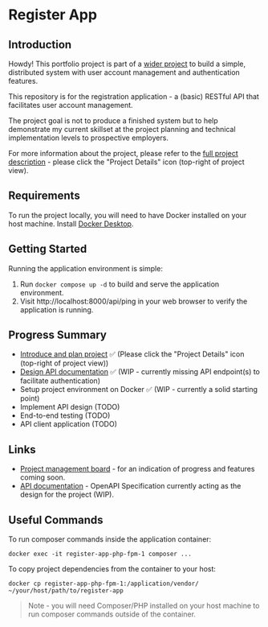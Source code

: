 # Register App

## Introduction
Howdy! This portfolio project is part of a [wider project](https://github.com/users/ajbleakley/projects/1) to build a simple, distributed system with user account management and authentication features.

This repository is for the registration application - a (basic) RESTful API that facilitates user account management.

The project goal is not to produce a finished system but to help demonstrate my current skillset at the project planning and technical implementation levels to prospective employers.

For more information about the project, please refer to the [full project description](https://github.com/users/ajbleakley/projects/1) - please click the "Project Details" icon (top-right of project view).

## Requirements

To run the project locally, you will need to have Docker installed on your host machine. Install [Docker Desktop](https://www.docker.com/products/docker-desktop/).

## Getting Started

Running the application environment is simple:

1. Run `docker compose up -d` to build and serve the application environment.
2. Visit http://localhost:8000/api/ping in your web browser to verify the application is running.

## Progress Summary

- [Introduce and plan project](https://github.com/users/ajbleakley/projects/1) ✅ (Please click the "Project Details" icon (top-right of project view))
- [Design API documentation](docs/openapi.yaml) ✅ (WIP - currently missing API endpoint(s) to facilitate authentication)
- Setup project environment on Docker ✅ (WIP - currently a solid starting point)
- Implement API design (TODO)
- End-to-end testing (TODO)
- API client application (TODO)

## Links

- [Project management board](https://github.com/users/ajbleakley/projects/1) - for an indication of progress and features coming soon.
- [API documentation](docs/openapi.yaml) - OpenAPI Specification currently acting as the design for the project (WIP).

## Useful Commands

To run composer commands inside the application container:
```
docker exec -it register-app-php-fpm-1 composer ...
```

To copy project dependencies from the container to your host:
```
docker cp register-app-php-fpm-1:/application/vendor/ ~/your/host/path/to/register-app
```
> Note - you will need Composer/PHP installed on your host machine to run composer commands outside of the container.
